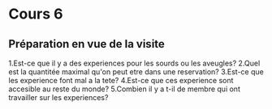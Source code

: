 # Cours 6
## Préparation en vue de la visite
1.Est-ce que il y a des experiences pour les sourds ou les aveugles?
2.Quel est la quantitée maximal qu'on peut etre dans une reservation?
3.Est-ce que les experience font mal a la tete?
4.Est-ce que ces experience sont accesible au reste du monde?
5.Combien il y a t-il de membre qui ont travailler sur les experiences?

